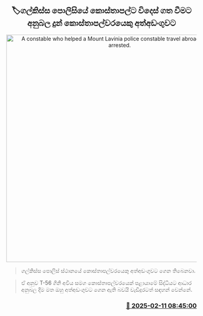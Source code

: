 <p align='center'><b><h2 align='center' title='A constable who helped a Mount Lavinia police constable travel abroad has been arrested.'>🏷ගල්කිස්ස පොලිසියේ කොස්තාපල්ට විදෙස් ගත වීමට අනුබල දුන් කොස්තාපල්වරයෙකු අත්අඩංගුවට</h2></b></p>
<p align='center'><img src='https://helakuru.sgp1.cdn.digitaloceanspaces.com/esana/images/lib/arrested2[1].jpg' width='600' alt='A constable who helped a Mount Lavinia police constable travel abroad has been arrested.'></p>

> ගල්කිස්ස පොලිස් ස්ථානයේ කොස්තාපල්වරයෙකු අත්අඩංගුවට ගෙන තිබෙනවා.

> ඒ අනුව T-56 ගිනි අවිය සමග කොස්තාපල්වරයෙක් පළායාමේ සිද්ධියට ආධාර අනුබල දීම මත ඔහු අත්අඩංගුවට ගෙන ඇති බවයි වැඩිදුරටත් සඳහන් වෙන්නේ.



<h3 align='right'><a href='https://www.helakuru.lk/esana/p/107366/'>📅 2025-02-11 08:45:00</a></h3>
